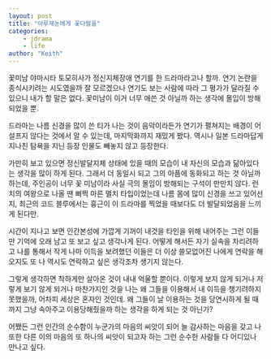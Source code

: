 ```yaml
---
layout: post
title: "아루제논에게 꽃다발을"
categories:
    - jdrama
    - life
author: "Keith"
---
```


꽃미남 야마시타 토모히사가 정신지체장애 연기를 한 드라마라고나 할까. 연기 논란을 종식시키려는 시도였을까 잘 모르겠으나 연기도 보는 사람에 따라 그 평가가 달라질 수 있으니 내가 할 말은 없다. 꽃미남이 이거 너무 애쓴 것 아닐까 하는 생각에 몰입이 방해되었을 뿐. 

드라마는 나름 신경을 많이 쓴 티가 나는 것이 음악이라든가 연기가 펼쳐지는 배경이 어설프지 않다는 것에서 알 수 있는데, 마지막화까지 재밌게 봤다. 역시나 일본 드라마답게 지나친 탐욕을 지닌 등장 인물도 빼놓지 않고 등장한다.

가만히 보고 있으면 정신발달지체 상태에 있을 때의 모습이 내 자신의 모습과 닮아있다는 생각을 많이 하게 된다. 그래서 더 동일시 되고 그의 아픔에 동화되고 하는 것 아닐까 하는데, 주인공이 너무 꽃 미남이라 사실 극의 몰입이 방해되는 구석이 만만치 않다. 런치의 여왕으로 나올 땐 삐쩍 마른 멸치 타입이었는데 나름 몸에 많이 신경을 쓰고 있어선지, 최근의 코드 블루에서는 흉근이 이 드라마를 찍었을 때보다도 더 발달되었음을 느끼게 된다만.

시간이 지나고 보면 인간본성에 가깝게 기꺼이 내것을 타인을 위해 내어주는 그런 이들만 기억에 오래 남고 또 보고 싶고 생각나게 된다. 어떻게 해서든 자기 실속을 차리려하고 나를 통해서 작게 나마 이득을 보려했던 이들은 더 이상 쓸모없어진 나에게 연락을 해오지도 또 나 역시도 연락하고 싶은 생각조차 생기지 않는다.

그렇게 생각하면 착하게만 살아온 것이 내내 억울할 뿐이다. 이렇게 보지 않게 되거나 저렇게 보기 않게 되거나 마찬가지인 것을 나는 왜 그들을 이용해서 내 이득을 챙기려하지 못했을까, 어차피 세상은 혼자인 것인데. 왜 그들이 날 이용하는 것을 당연시하게 될 때까지 그냥 속아주고 이용당해줬을까 하는 생각을 하게 되는 것 아닌가?

어쨌든 그런 인간의 순수함이 누군가의 마음의 씨앗이 되어 늘 감사하는 마음을 갖고 나 또한 다른 이의 마음의 또 하나의 씨앗이 되고자 하는 그런 순수한 사람들 다 어디있나 만나고 싶다.